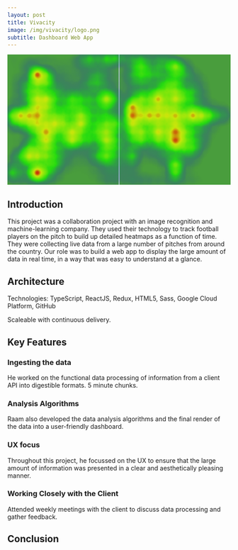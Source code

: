 ```yaml
---
layout: post
title: Vivacity
image: /img/vivacity/logo.png
subtitle: Dashboard Web App
---
```


![Pitch heatmap](/img/vivacity/heatmap.png)

## Introduction

This project was a collaboration project with an image recognition and machine-learning company. They used their technology to track football players on the pitch to build up detailed heatmaps as a function of time. They were collecting live data from a large number of pitches from around the country. Our role was to build a web app to display the large amount of  data in real time, in a way that was easy to understand at a glance.

## Architecture

Technologies: TypeScript, ReactJS, Redux, HTML5, Sass, Google Cloud Platform, GitHub

Scaleable with continuous delivery.

## Key Features

### Ingesting the data

He worked on the functional data processing of information from a client API into digestible formats. 5 minute chunks.

### Analysis Algorithms
Raam also developed the data analysis algorithms and the final render of the data into a user-friendly dashboard. 

### UX focus

Throughout this project, he focussed on the UX to ensure that the large amount of information was presented in a clear and aesthetically pleasing manner.

### Working Closely with the Client

Attended weekly meetings with the client to discuss data processing and gather feedback.

## Conclusion